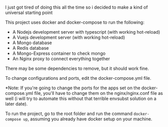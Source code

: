 I just got tired of doing this all the time so i decided to make a kind of universal starting point

This project uses docker and docker-compose to run the following:

- A Nodejs development server with typescript (with working hot-reload)
- A Vuejs development server (with working hot-reload)
- A Mongo database
- A Redis database
- A Mongo-Express container to check mongo
- An Nginx proxy to connect everything together


There may be some dependencies to remove, but it should work fine.

To change configurations and ports, edit the docker-compose.yml file.

*Note: If you're going to change the ports for the apps set on the docker-compose.yml file, you'll have to change them on the nginx/nginx.conf file as well (i will try to automate this without that terrible envsubst solution on a later date).

To run the project, go to the root folder and run the command `docker-compose up`, assuming you already have docker setup on your machine.
